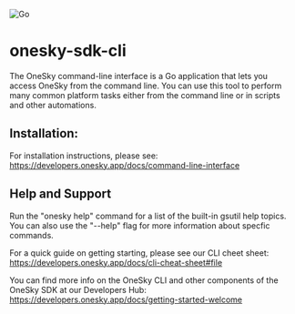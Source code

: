 ![Go](https://github.com/onesky/onesky-sdk-cli/workflows/Go/badge.svg?branch=dev)

# onesky-sdk-cli

The OneSky command-line interface is a Go application that lets you access OneSky from the command line. You can use this tool to perform many common platform tasks either from the command line or in scripts and other automations.

## Installation:

For installation instructions, please see:
https://developers.onesky.app/docs/command-line-interface

## Help and Support
Run the "onesky help" command for a list of the built-in gsutil help topics. You can also use the "--help" flag for more information about specfic commands.

For a quick guide on getting starting, please see our CLI cheet sheet:
https://developers.onesky.app/docs/cli-cheat-sheet#file

You can find more info on the OneSky CLI and other components of the OneSky SDK at our Developers Hub: 
https://developers.onesky.app/docs/getting-started-welcome
